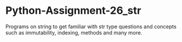 # Python-Assignment-26_str
Programs on string to get familiar with str type questions and concepts such as immutability, indexing, methods and many more.
